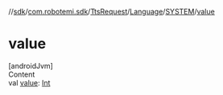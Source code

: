 //[sdk](../../../../../index.md)/[com.robotemi.sdk](../../../index.md)/[TtsRequest](../../index.md)/[Language](../index.md)/[SYSTEM](index.md)/[value](value.md)



# value  
[androidJvm]  
Content  
val [value](value.md): [Int](https://kotlinlang.org/api/latest/jvm/stdlib/kotlin/-int/index.html)  



